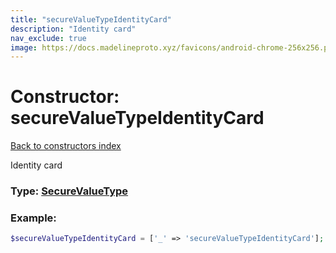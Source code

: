 ```yaml
---
title: "secureValueTypeIdentityCard"
description: "Identity card"
nav_exclude: true
image: https://docs.madelineproto.xyz/favicons/android-chrome-256x256.png
---
```

# Constructor: secureValueTypeIdentityCard  
[Back to constructors index](/API_docs/constructors/index.md)



Identity card




### Type: [SecureValueType](/API_docs/types/SecureValueType.md)


### Example:

```php
$secureValueTypeIdentityCard = ['_' => 'secureValueTypeIdentityCard'];
```  
